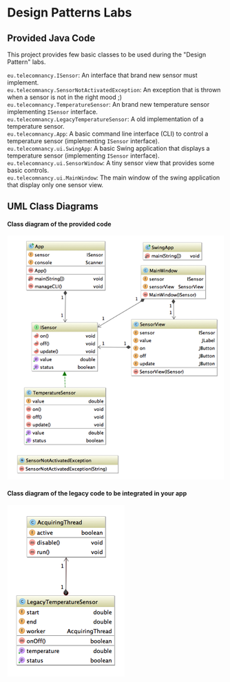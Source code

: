 Design Patterns Labs
=========

## Provided Java Code

This project provides few basic classes to be used during the "Design Pattern" labs.

<code>eu.telecomnancy.ISensor</code>: An interface that brand new sensor must implement.  
<code>eu.telecomnancy.SensorNotActivatedException</code>: An exception that is thrown when a sensor is not in the right mood ;)  
<code>eu.telecomnancy.TemperatureSensor</code>: An brand new temperature sensor implementing <code>ISensor</code> interface.  
<code>eu.telecomnancy.LegacyTemperatureSensor</code>: A old implementation of a temperature sensor.  
<code>eu.telecomnancy.App</code>: A basic command line interface (CLI) to control a temperature sensor (implementing <code>ISensor</code> interface).  
<code>eu.telecomnancy.ui.SwingApp</code>: A basic Swing application that displays a temperature sensor (implementing <code>ISensor</code> interface).  
<code>eu.telecomnancy.ui.SensorWindow</code>: A tiny sensor view that provides some basic controls.  
<code>eu.telecomnancy.ui.MainWindow</code>: The main window of the swing application that display only one sensor view.  

## UML Class Diagrams

#### Class diagram of the provided code

![UML class diagram of the provided code](uml/class-diagram.png)

#### Class diagram of the legacy code to be integrated in your app

![UML class diagram of the legacy code to be integrated](uml/legacy-class-diagram.png)
